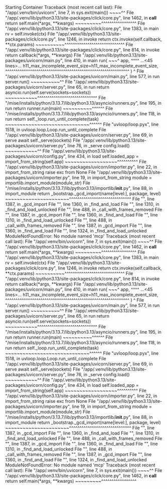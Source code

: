Starting Container
Traceback (most recent call last):
  File "/app/.venv/bin/uvicorn", line 7, in <module>
    sys.exit(main())
             ~~~~^^
  File "/app/.venv/lib/python3.13/site-packages/click/core.py", line 1462, in __call__
    return self.main(*args, **kwargs)
           ~~~~~~~~~^^^^^^^^^^^^^^^^^
  File "/app/.venv/lib/python3.13/site-packages/click/core.py", line 1383, in main
    rv = self.invoke(ctx)
  File "/app/.venv/lib/python3.13/site-packages/click/core.py", line 1246, in invoke
    return ctx.invoke(self.callback, **ctx.params)
           ~~~~~~~~~~^^^^^^^^^^^^^^^^^^^^^^^^^^^^^
  File "/app/.venv/lib/python3.13/site-packages/click/core.py", line 814, in invoke
    return callback(*args, **kwargs)
  File "/app/.venv/lib/python3.13/site-packages/uvicorn/main.py", line 410, in main
    run(
    ~~~^
        app,
        ^^^^
    ...<45 lines>...
        h11_max_incomplete_event_size=h11_max_incomplete_event_size,
        ^^^^^^^^^^^^^^^^^^^^^^^^^^^^^^^^^^^^^^^^^^^^^^^^^^^^^^^^^^^^
    )
    ^
  File "/app/.venv/lib/python3.13/site-packages/uvicorn/main.py", line 577, in run
    server.run()
    ~~~~~~~~~~^^
  File "/app/.venv/lib/python3.13/site-packages/uvicorn/server.py", line 65, in run
    return asyncio.run(self.serve(sockets=sockets))
           ~~~~~~~~~~~^^^^^^^^^^^^^^^^^^^^^^^^^^^^^
  File "/mise/installs/python/3.13.7/lib/python3.13/asyncio/runners.py", line 195, in run
    return runner.run(main)
           ~~~~~~~~~~^^^^^^
  File "/mise/installs/python/3.13.7/lib/python3.13/asyncio/runners.py", line 118, in run
    return self._loop.run_until_complete(task)
           ~~~~~~~~~~~~~~~~~~~~~~~~~~~~~^^^^^^
  File "uvloop/loop.pyx", line 1518, in uvloop.loop.Loop.run_until_complete
  File "/app/.venv/lib/python3.13/site-packages/uvicorn/server.py", line 69, in serve
    await self._serve(sockets)
  File "/app/.venv/lib/python3.13/site-packages/uvicorn/server.py", line 76, in _serve
    config.load()
    ~~~~~~~~~~~^^
  File "/app/.venv/lib/python3.13/site-packages/uvicorn/config.py", line 434, in load
    self.loaded_app = import_from_string(self.app)
                      ~~~~~~~~~~~~~~~~~~^^^^^^^^^^
  File "/app/.venv/lib/python3.13/site-packages/uvicorn/importer.py", line 22, in import_from_string
    raise exc from None
  File "/app/.venv/lib/python3.13/site-packages/uvicorn/importer.py", line 19, in import_from_string
    module = importlib.import_module(module_str)
  File "/mise/installs/python/3.13.7/lib/python3.13/importlib/__init__.py", line 88, in import_module
    return _bootstrap._gcd_import(name[level:], package, level)
           ~~~~~~~~~~~~~~~~~~~~~~^^^^^^^^^^^^^^^^^^^^^^^^^^^^^^
  File "<frozen importlib._bootstrap>", line 1387, in _gcd_import
  File "<frozen importlib._bootstrap>", line 1360, in _find_and_load
  File "<frozen importlib._bootstrap>", line 1310, in _find_and_load_unlocked
  File "<frozen importlib._bootstrap>", line 488, in _call_with_frames_removed
  File "<frozen importlib._bootstrap>", line 1387, in _gcd_import
  File "<frozen importlib._bootstrap>", line 1360, in _find_and_load
  File "<frozen importlib._bootstrap>", line 1310, in _find_and_load_unlocked
  File "<frozen importlib._bootstrap>", line 488, in _call_with_frames_removed
  File "<frozen importlib._bootstrap>", line 1387, in _gcd_import
  File "<frozen importlib._bootstrap>", line 1360, in _find_and_load
  File "<frozen importlib._bootstrap>", line 1324, in _find_and_load_unlocked
ModuleNotFoundError: No module named 'mcp'
Traceback (most recent call last):
  File "/app/.venv/bin/uvicorn", line 7, in <module>
    sys.exit(main())
             ~~~~^^
  File "/app/.venv/lib/python3.13/site-packages/click/core.py", line 1462, in __call__
    return self.main(*args, **kwargs)
           ~~~~~~~~~^^^^^^^^^^^^^^^^^
  File "/app/.venv/lib/python3.13/site-packages/click/core.py", line 1383, in main
    rv = self.invoke(ctx)
  File "/app/.venv/lib/python3.13/site-packages/click/core.py", line 1246, in invoke
    return ctx.invoke(self.callback, **ctx.params)
           ~~~~~~~~~~^^^^^^^^^^^^^^^^^^^^^^^^^^^^^
  File "/app/.venv/lib/python3.13/site-packages/click/core.py", line 814, in invoke
    return callback(*args, **kwargs)
  File "/app/.venv/lib/python3.13/site-packages/uvicorn/main.py", line 410, in main
    run(
    ~~~^
        app,
        ^^^^
    ...<45 lines>...
        h11_max_incomplete_event_size=h11_max_incomplete_event_size,
        ^^^^^^^^^^^^^^^^^^^^^^^^^^^^^^^^^^^^^^^^^^^^^^^^^^^^^^^^^^^^
    )
    ^
  File "/app/.venv/lib/python3.13/site-packages/uvicorn/main.py", line 577, in run
    server.run()
    ~~~~~~~~~~^^
  File "/app/.venv/lib/python3.13/site-packages/uvicorn/server.py", line 65, in run
    return asyncio.run(self.serve(sockets=sockets))
           ~~~~~~~~~~~^^^^^^^^^^^^^^^^^^^^^^^^^^^^^
  File "/mise/installs/python/3.13.7/lib/python3.13/asyncio/runners.py", line 195, in run
    return runner.run(main)
           ~~~~~~~~~~^^^^^^
  File "/mise/installs/python/3.13.7/lib/python3.13/asyncio/runners.py", line 118, in run
    return self._loop.run_until_complete(task)
           ~~~~~~~~~~~~~~~~~~~~~~~~~~~~~^^^^^^
  File "uvloop/loop.pyx", line 1518, in uvloop.loop.Loop.run_until_complete
  File "/app/.venv/lib/python3.13/site-packages/uvicorn/server.py", line 69, in serve
    await self._serve(sockets)
  File "/app/.venv/lib/python3.13/site-packages/uvicorn/server.py", line 76, in _serve
    config.load()
    ~~~~~~~~~~~^^
  File "/app/.venv/lib/python3.13/site-packages/uvicorn/config.py", line 434, in load
    self.loaded_app = import_from_string(self.app)
                      ~~~~~~~~~~~~~~~~~~^^^^^^^^^^
  File "/app/.venv/lib/python3.13/site-packages/uvicorn/importer.py", line 22, in import_from_string
    raise exc from None
  File "/app/.venv/lib/python3.13/site-packages/uvicorn/importer.py", line 19, in import_from_string
    module = importlib.import_module(module_str)
  File "/mise/installs/python/3.13.7/lib/python3.13/importlib/__init__.py", line 88, in import_module
    return _bootstrap._gcd_import(name[level:], package, level)
           ~~~~~~~~~~~~~~~~~~~~~~^^^^^^^^^^^^^^^^^^^^^^^^^^^^^^
  File "<frozen importlib._bootstrap>", line 1387, in _gcd_import
  File "<frozen importlib._bootstrap>", line 1360, in _find_and_load
  File "<frozen importlib._bootstrap>", line 1310, in _find_and_load_unlocked
  File "<frozen importlib._bootstrap>", line 488, in _call_with_frames_removed
  File "<frozen importlib._bootstrap>", line 1387, in _gcd_import
  File "<frozen importlib._bootstrap>", line 1360, in _find_and_load
  File "<frozen importlib._bootstrap>", line 1310, in _find_and_load_unlocked
  File "<frozen importlib._bootstrap>", line 488, in _call_with_frames_removed
  File "<frozen importlib._bootstrap>", line 1387, in _gcd_import
  File "<frozen importlib._bootstrap>", line 1360, in _find_and_load
  File "<frozen importlib._bootstrap>", line 1324, in _find_and_load_unlocked
ModuleNotFoundError: No module named 'mcp'
Traceback (most recent call last):
  File "/app/.venv/bin/uvicorn", line 7, in <module>
    sys.exit(main())
             ~~~~^^
  File "/app/.venv/lib/python3.13/site-packages/click/core.py", line 1462, in __call__
    return self.main(*args, **kwargs)
           ~~~~~~~~~^^^^^^^^^^^^^^^^^